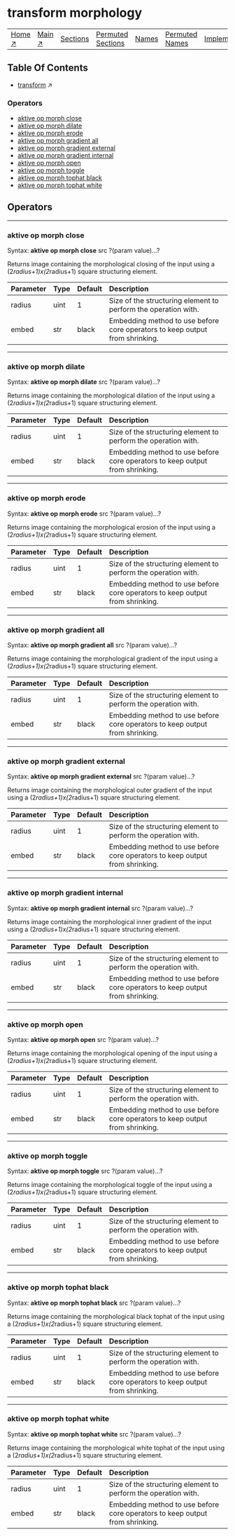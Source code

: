 # transform morphology

||||||||
|---|---|---|---|---|---|---|
|[Home ↗](/)|[Main ↗](index.md)|[Sections](index.md#sectree)|[Permuted Sections](bypsections.md)|[Names](byname.md)|[Permuted Names](bypnames.md)|[Implementations](bylang.md)|

## Table Of Contents

  - [transform](transform.md) ↗


### Operators

 - [aktive op morph close](#op_morph_close)
 - [aktive op morph dilate](#op_morph_dilate)
 - [aktive op morph erode](#op_morph_erode)
 - [aktive op morph gradient all](#op_morph_gradient_all)
 - [aktive op morph gradient external](#op_morph_gradient_external)
 - [aktive op morph gradient internal](#op_morph_gradient_internal)
 - [aktive op morph open](#op_morph_open)
 - [aktive op morph toggle](#op_morph_toggle)
 - [aktive op morph tophat black](#op_morph_tophat_black)
 - [aktive op morph tophat white](#op_morph_tophat_white)

## Operators

---
### <a name='op_morph_close'></a> aktive op morph close

Syntax: __aktive op morph close__ src ?(param value)...?

Returns image containing the morphological closing of the input using a (2*radius+1)x(2*radius+1) square structuring element.

|Parameter|Type|Default|Description|
|:---|:---|:---|:---|
|radius|uint|1|Size of the structuring element to perform the operation with.|
|embed|str|black|Embedding method to use before core operators to keep output from shrinking.|

---
### <a name='op_morph_dilate'></a> aktive op morph dilate

Syntax: __aktive op morph dilate__ src ?(param value)...?

Returns image containing the morphological dilation of the input using a (2*radius+1)x(2*radius+1) square structuring element.

|Parameter|Type|Default|Description|
|:---|:---|:---|:---|
|radius|uint|1|Size of the structuring element to perform the operation with.|
|embed|str|black|Embedding method to use before core operators to keep output from shrinking.|

---
### <a name='op_morph_erode'></a> aktive op morph erode

Syntax: __aktive op morph erode__ src ?(param value)...?

Returns image containing the morphological erosion of the input using a (2*radius+1)x(2*radius+1) square structuring element.

|Parameter|Type|Default|Description|
|:---|:---|:---|:---|
|radius|uint|1|Size of the structuring element to perform the operation with.|
|embed|str|black|Embedding method to use before core operators to keep output from shrinking.|

---
### <a name='op_morph_gradient_all'></a> aktive op morph gradient all

Syntax: __aktive op morph gradient all__ src ?(param value)...?

Returns image containing the morphological gradient of the input using a (2*radius+1)x(2*radius+1) square structuring element.

|Parameter|Type|Default|Description|
|:---|:---|:---|:---|
|radius|uint|1|Size of the structuring element to perform the operation with.|
|embed|str|black|Embedding method to use before core operators to keep output from shrinking.|

---
### <a name='op_morph_gradient_external'></a> aktive op morph gradient external

Syntax: __aktive op morph gradient external__ src ?(param value)...?

Returns image containing the morphological outer gradient of the input using a (2*radius+1)x(2*radius+1) square structuring element.

|Parameter|Type|Default|Description|
|:---|:---|:---|:---|
|radius|uint|1|Size of the structuring element to perform the operation with.|
|embed|str|black|Embedding method to use before core operators to keep output from shrinking.|

---
### <a name='op_morph_gradient_internal'></a> aktive op morph gradient internal

Syntax: __aktive op morph gradient internal__ src ?(param value)...?

Returns image containing the morphological inner gradient of the input using a (2*radius+1)x(2*radius+1) square structuring element.

|Parameter|Type|Default|Description|
|:---|:---|:---|:---|
|radius|uint|1|Size of the structuring element to perform the operation with.|
|embed|str|black|Embedding method to use before core operators to keep output from shrinking.|

---
### <a name='op_morph_open'></a> aktive op morph open

Syntax: __aktive op morph open__ src ?(param value)...?

Returns image containing the morphological opening of the input using a (2*radius+1)x(2*radius+1) square structuring element.

|Parameter|Type|Default|Description|
|:---|:---|:---|:---|
|radius|uint|1|Size of the structuring element to perform the operation with.|
|embed|str|black|Embedding method to use before core operators to keep output from shrinking.|

---
### <a name='op_morph_toggle'></a> aktive op morph toggle

Syntax: __aktive op morph toggle__ src ?(param value)...?

Returns image containing the morphological toggle of the input using a (2*radius+1)x(2*radius+1) square structuring element.

|Parameter|Type|Default|Description|
|:---|:---|:---|:---|
|radius|uint|1|Size of the structuring element to perform the operation with.|
|embed|str|black|Embedding method to use before core operators to keep output from shrinking.|

---
### <a name='op_morph_tophat_black'></a> aktive op morph tophat black

Syntax: __aktive op morph tophat black__ src ?(param value)...?

Returns image containing the morphological black tophat of the input using a (2*radius+1)x(2*radius+1) square structuring element.

|Parameter|Type|Default|Description|
|:---|:---|:---|:---|
|radius|uint|1|Size of the structuring element to perform the operation with.|
|embed|str|black|Embedding method to use before core operators to keep output from shrinking.|

---
### <a name='op_morph_tophat_white'></a> aktive op morph tophat white

Syntax: __aktive op morph tophat white__ src ?(param value)...?

Returns image containing the morphological white tophat of the input using a (2*radius+1)x(2*radius+1) square structuring element.

|Parameter|Type|Default|Description|
|:---|:---|:---|:---|
|radius|uint|1|Size of the structuring element to perform the operation with.|
|embed|str|black|Embedding method to use before core operators to keep output from shrinking.|

